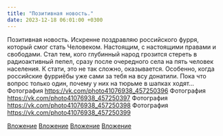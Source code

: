 ```yaml
---
title: "Позитивная новость."
date: 2023-12-18 06:01:00 +0300
---
```


Позитивная новость.
Искренне поздравляю российского фурря, который смог стать Человеком.
Настоящим, с настоящими правами и свободами. Стал тем, кого глубинный народ грозится стереть в радиоактивный пепел, сразу после очередного села на пять человек населения.
К стати, это не так сложно, оказывается. Особенно, когда российские фурриёбы уже сами за тебя на всу донатили.
Пока что вопрос только один, почему у них на тюрьме в шапках ходят...
Фотография
https://vk.com/photo41076938_457250396
Фотография
https://vk.com/photo41076938_457250397
Фотография
https://vk.com/photo41076938_457250398
Фотография
https://vk.com/photo41076938_457250399

[Вложение](https://vk.com/photo41076938_457250396)
[Вложение](https://vk.com/photo41076938_457250397)
[Вложение](https://vk.com/photo41076938_457250398)
[Вложение](https://vk.com/photo41076938_457250399)
